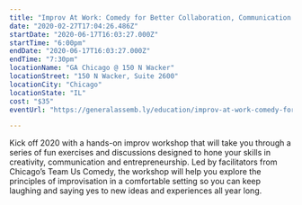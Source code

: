 ```yaml
---
title: "Improv At Work: Comedy for Better Collaboration, Communication & Creation"
date: "2020-02-27T17:04:26.486Z"
startDate: "2020-06-17T16:03:27.000Z"
startTime: "6:00pm"
endDate: "2020-06-17T16:03:27.000Z"
endTime: "7:30pm"
locationName: "GA Chicago @ 150 N Wacker"
locationStreet: "150 N Wacker, Suite 2600"
locationCity: "Chicago"
locationState: "IL"
cost: "$35"
eventUrl: "https://generalassemb.ly/education/improv-at-work-comedy-for-better-collaboration-communication-creation/chicago/103050"

---
```


Kick off 2020 with a hands-on improv workshop that will take you through a series of fun exercises and discussions designed to hone your skills in creativity, communication and entrepreneurship. Led by facilitators from Chicago’s Team Us Comedy, the workshop will help you explore the principles of improvisation in a comfortable setting so you can keep laughing and saying yes to new ideas and experiences all year long.

